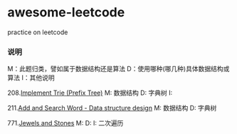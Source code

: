 # awesome-leetcode
practice on leetcode
### 说明
M：此题归类，譬如属于数据结构还是算法
D：使用哪种(哪几种)具体数据结构或算法
I：其他说明

208.[Implement Trie (Prefix Tree)](https://leetcode.com/problems/implement-trie-prefix-tree/)
M: 数据结构
D: 字典树
I:

211.[Add and Search Word - Data structure design](https://leetcode.com/problems/add-and-search-word-data-structure-design/)
M: 数据结构
D: 字典树

771.[Jewels and Stones](https://leetcode.com/problems/jewels-and-stones/)
M: 
D: 
I: 二次遍历
